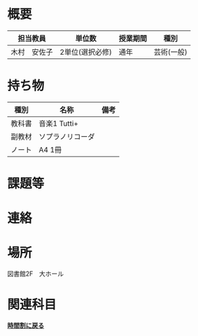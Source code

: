 # 概要
| 担当教員 | 単位数 | 授業期間 | 種別 |
| --- | --- | --- | --- |
| 木村　安佐子 | 2単位(選択必修) | 通年 | 芸術(一般) |

# 持ち物
| 種別 | 名称 | 備考 |
| --- | --- | --- |
| 教科書 | 音楽1 Tutti+ |  |
| 副教材 | ソプラノリコーダ |  |
| ノート | A4 1冊 |  |

# 課題等

# 連絡

# 場所
図書館2F　大ホール
# 関連科目
 [**時間割に戻る**](../../timetable.md)

